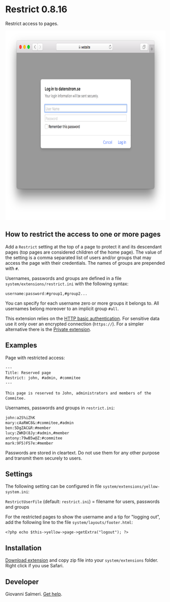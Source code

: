 Restrict 0.8.16
=============
Restrict access to pages.

<p align="center"><img src="restrict-screenshot.png?raw=true" width="795" height="594" alt="Screenshot"></p>

## How to restrict the access to one or more pages

Add a `Restrict` setting at the top of a page to protect it and its descendant pages (top pages are considered children of the home page). The value of the setting is a comma separated list of users and/or groups that may access the page with their credentials. The names of groups are prepended with `#`.

Usernames, passwords and groups are defined in a file `system/extensions/restrict.ini` with the following syntax:

```
username:password:#group1,#group2...
```

You can specify for each username zero or more groups it belongs to. All usernames belong moreover to an implicit group `#all`.

This extension relies on the [HTTP basic authentication](https://en.wikipedia.org/wiki/Basic_access_authentication). For sensitive data use it only over an encrypted connection (`https://`). For a simpler alternative there is the [Private extension](https://github.com/schulle4u/yellow-extensions-schulle4u/tree/master/private).

## Examples

Page with restricted access:

```
---
Title: Reserved page
Restrict: john, #admin, #commitee
---

This page is reserved to John, administrators and members of the Commitee.
```

Usernames, passwords and groups in `restrict.ini`:

```
john:a2S%iZhK
mary:cAaRWC8&:#commitee,#admin
ben:5DgZAC&R:#member
lucy:ZWKD(8Jy:#admin,#member
antony:79wB5w@Z:#commitee
mark:9F5)F57e:#member
```

Passwords are stored in cleartext. Do not use them for any other purpose and transmit them securely to users.

## Settings

The following setting can be configured in file `system/extensions/yellow-system.ini`:

`RestrictUserFile` (default: `restrict.ini`) = filename for users, passwords and groups  

For the restricted pages to show the username and a tip for "logging out", add the following line to the file `system/layouts/footer.html`:

```
<?php echo $this->yellow->page->getExtra("logout"); ?>
```

## Installation

[Download extension](https://github.com/GiovanniSalmeri/yellow-restrict/archive/master.zip) and copy zip file into your `system/extensions` folder. Right click if you use Safari.

## Developer

Giovanni Salmeri. [Get help](https://github.com/GiovanniSalmeri/yellow-restrict/issues).
